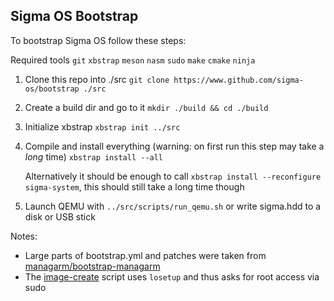 ## Sigma OS Bootstrap

To bootstrap Sigma OS follow these steps:

Required tools `git` `xbstrap` `meson` `nasm` `sudo` `make` `cmake` `ninja`

1. Clone this repo into ./src `git clone https://www.github.com/sigma-os/bootstrap ./src`
2. Create a build dir and go to it `mkdir ./build && cd ./build`
3. Initialize xbstrap `xbstrap init ../src`
4. Compile and install everything (warning: on first run this step may take a *long* time) `xbstrap install --all`
   
   Alternatively it should be enough to call `xbstrap install --reconfigure sigma-system`, this should still take a long time though
5. Launch QEMU with `../src/scripts/run_qemu.sh` or write sigma.hdd to a disk or USB stick

Notes:
- Large parts of bootstrap.yml and patches were taken from [managarm/bootstrap-managarm](https://github.com/managarm/bootstrap-managarm)
- The [image-create](https://gitlab.com/qookei/image_create) script uses `losetup` and thus asks for root access via sudo
